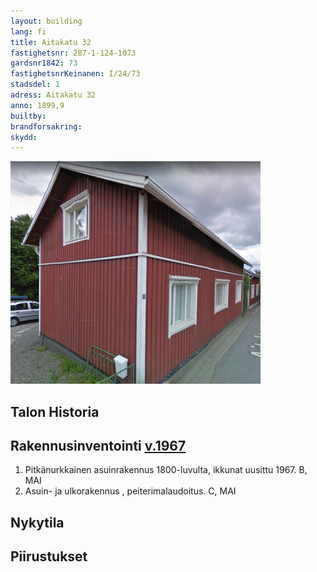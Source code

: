 ```yaml
---
layout: building
lang: fi
title: Aitakatu 32
fastighetsnr: 287-1-124-1073
gardsnr1842: 73
fastighetsnrKeinanen: I/24/73
stadsdel: 1
adress: Aitakatu 32
anno: 1899,9
builtby:
brandforsakring:
skydd:
---
```

<img src="streetview2009.png" width="400px">

## Talon Historia


## Rakennusinventointi <a href="/sources/keinanen_karki.pdf">v.1967</a>
1. Pitkänurkkainen asuinrakennus 1800-luvulta, ikkunat uusittu 1967. B, MAI
2. Asuin- ja ulkorakennus , peiterimalaudoitus. C, MAI

## Nykytila


## Piirustukset
